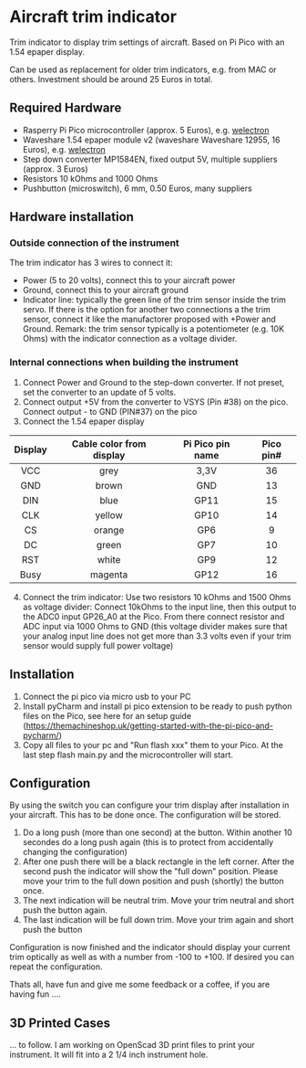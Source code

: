 # Aircraft trim indicator
Trim indicator to display trim settings of aircraft. Based on Pi Pico with an 1.54 epaper display.

Can be used as replacement for older trim indicators, e.g. from MAC or others. Investment should be around 25 Euros in total.



## Required Hardware
- Rasperry Pi Pico microcontroller (approx. 5 Euros), e.g. [welectron](https://www.welectron.com/Raspberry-Pi-Pico)
- Waveshare 1.54 epaper module v2 (waveshare Waveshare 12955, 16 Euros), e.g. [welectron](https://www.welectron.com/Waveshare-12955-154inch-e-Paper-Module)
- Step down converter MP1584EN, fixed output 5V, multiple suppliers (approx. 3 Euros)
- Resistors 10 kOhms and 1000 Ohms
- Pushbutton (microswitch), 6 mm, 0.50 Euros, many suppliers


## Hardware installation
### Outside connection of the instrument
The trim indicator has 3 wires to connect it:
 + Power (5 to 20 volts), connect this to your aircraft power
 + Ground, connect this to your aircraft ground
 + Indicator line: typically the green line of the trim sensor inside the trim servo. If there is the option for another two connections a the trim sensor, connect it like the manufactorer proposed with +Power and Ground. Remark: the trim sensor typically is a potentiometer (e.g. 10K Ohms) with the indicator connection as a voltage divider.

### Internal connections when building the instrument
1. Connect Power and Ground to the step-down converter. If not preset, set the converter to an update of 5 volts.
2. Connect output +5V from the converter to VSYS (Pin #38) on the pico. Connect output - to GND (PIN#37) on the pico
3. Connect the 1.54 epaper display

| Display  | Cable color from display | Pi Pico pin name | Pico pin# |
|:-----------:|:------------------:|:-----------:|:-------:|
| VCC	 | grey		| 3,3V		| 36 |
| GND	| brown	|	GND	|		13 |
| DIN	| blue	|	GP11	|	15 |
| CLK | yellow	|	GP10	|	14 |
| CS	| orange	|	GP6	|		9 |
| DC	| green	|	GP7	|		10 |
| RST | white	|	GP9	|		12 |
| Busy | magenta	| GP12	|	16 |

4. Connect the trim indicator: Use two resistors 10 kOhms and 1500 Ohms as voltage divider: Connect 10kOhms to the input line, then this output to the ADC0 input GP26_A0 at the Pico. From there connect resistor and ADC input via 1000 Ohms to GND (this voltage divider makes sure that your analog input line does not get more than 3.3 volts even if your trim sensor would supply full power voltage)

## Installation
1. Connect the pi pico via micro usb to your PC
2. Install pyCharm and install pi pico extension to be ready to push python files on the Pico, see here for an setup guide (https://themachineshop.uk/getting-started-with-the-pi-pico-and-pycharm/)
3. Copy all files to your pc and "Run flash xxx" them to your Pico. At the last step flash main.py and the microcontroller will start.

## Configuration
By using the switch you can configure your trim display after installation in your aircraft. This has to be done once. 
The configuration will be stored.

1. Do a long push (more than one second) at the button. Within another 10 secondes do a long push again (this is to protect from accidentally changing the configuration)
2. After one push there will be a black rectangle in the left corner. After the second push the indicator will show the "full down" position. Please move your trim to the full down position and push (shortly) the button once.
3. The next indication will be neutral trim. Move your trim neutral and short push the button again.
4. The last indication will be full down trim. Move your trim again and short push the button

Configuration is now finished and the indicator should display your current trim optically as well as with a number from -100 to +100.
If desired you can repeat the configuration.

Thats all, have fun and give me some feedback or a coffee, if you are having fun ....

## 3D Printed Cases
... to follow. I am working on OpenScad 3D print files to print your instrument. It will fit into a 2 1/4 inch instrument hole.